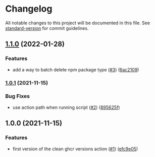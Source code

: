 # Changelog

All notable changes to this project will be documented in this file. See [standard-version](https://github.com/conventional-changelog/standard-version) for commit guidelines.

## [1.1.0](https://github.com/cresh-io/action-ghcr-batch-delete-versions/compare/v1.0.1...v1.1.0) (2022-01-28)


### Features

* add a way to batch delete npm package type ([#3](https://github.com/cresh-io/action-ghcr-batch-delete-versions/issues/3)) ([6ac2109](https://github.com/cresh-io/action-ghcr-batch-delete-versions/commit/6ac210981ae1d059a700d3c9e6504a7b62fcf7f8))

### [1.0.1](https://github.com/cresh-io/action-ghcr-batch-delete-versions/compare/v1.0.0...v1.0.1) (2021-11-15)


### Bug Fixes

* use action path when running script ([#2](https://github.com/cresh-io/action-ghcr-batch-delete-versions/issues/2)) ([895625f](https://github.com/cresh-io/action-ghcr-batch-delete-versions/commit/895625f067e83ec18cf11fb2ceff6f3ec8ae1edc))

## 1.0.0 (2021-11-15)


### Features

* first version of the clean ghcr versions action ([#1](https://github.com/cresh-io/action-ghcr-batch-delete-versions/issues/1)) ([efc9e05](https://github.com/cresh-io/action-ghcr-batch-delete-versions/commit/efc9e05cb93936f0def6c78e689c92c95a757a20))
